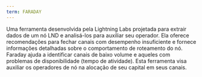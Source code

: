 ```yaml
---
term: FARADAY
---
```


Uma ferramenta desenvolvida pela Lightning Labs projetada para extrair dados de um nó LND e analisá-los para auxiliar seu operador. Ela oferece recomendações para fechar canais com desempenho insuficiente e fornece informações detalhadas sobre o comportamento de roteamento do nó. Faraday ajuda a identificar canais de baixo volume e aqueles com problemas de disponibilidade (tempo de atividade). Esta ferramenta visa auxiliar os operadores de nó na alocação de seu capital em seus canais.